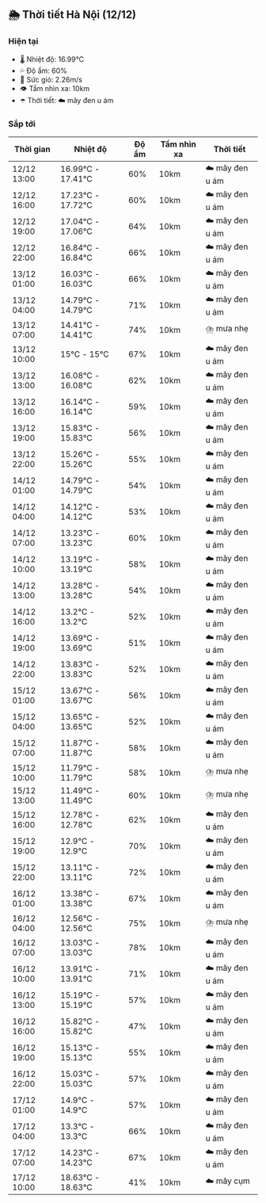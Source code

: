 ## 🌦️ Thời tiết Hà Nội (12/12)

### Hiện tại

- 🌡️ Nhiệt độ: 16.99℃
- 💦 Độ ẩm: 60%
- 💨 Sức gió: 2.26m/s
- 👁️ Tầm nhìn xa: 10km
- ☂️ Thời tiết: ☁️ mây đen u ám

### Sắp tới

| Thời gian | Nhiệt độ | Độ ẩm | Tầm nhìn xa | Thời tiết |
| --- | --- | --- | --- | --- |
| 12/12 13:00 | 16.99℃ - 17.41℃ | 60% | 10km | ☁️ mây đen u ám |
| 12/12 16:00 | 17.23℃ - 17.72℃ | 60% | 10km | ☁️ mây đen u ám |
| 12/12 19:00 | 17.04℃ - 17.06℃ | 64% | 10km | ☁️ mây đen u ám |
| 12/12 22:00 | 16.84℃ - 16.84℃ | 66% | 10km | ☁️ mây đen u ám |
| 13/12 01:00 | 16.03℃ - 16.03℃ | 66% | 10km | ☁️ mây đen u ám |
| 13/12 04:00 | 14.79℃ - 14.79℃ | 71% | 10km | ☁️ mây đen u ám |
| 13/12 07:00 | 14.41℃ - 14.41℃ | 74% | 10km | ⛈️ mưa nhẹ |
| 13/12 10:00 | 15℃ - 15℃ | 67% | 10km | ☁️ mây đen u ám |
| 13/12 13:00 | 16.08℃ - 16.08℃ | 62% | 10km | ☁️ mây đen u ám |
| 13/12 16:00 | 16.14℃ - 16.14℃ | 59% | 10km | ☁️ mây đen u ám |
| 13/12 19:00 | 15.83℃ - 15.83℃ | 56% | 10km | ☁️ mây đen u ám |
| 13/12 22:00 | 15.26℃ - 15.26℃ | 55% | 10km | ☁️ mây đen u ám |
| 14/12 01:00 | 14.79℃ - 14.79℃ | 54% | 10km | ☁️ mây đen u ám |
| 14/12 04:00 | 14.12℃ - 14.12℃ | 53% | 10km | ☁️ mây đen u ám |
| 14/12 07:00 | 13.23℃ - 13.23℃ | 60% | 10km | ☁️ mây đen u ám |
| 14/12 10:00 | 13.19℃ - 13.19℃ | 58% | 10km | ☁️ mây đen u ám |
| 14/12 13:00 | 13.28℃ - 13.28℃ | 54% | 10km | ☁️ mây đen u ám |
| 14/12 16:00 | 13.2℃ - 13.2℃ | 52% | 10km | ☁️ mây đen u ám |
| 14/12 19:00 | 13.69℃ - 13.69℃ | 51% | 10km | ☁️ mây đen u ám |
| 14/12 22:00 | 13.83℃ - 13.83℃ | 52% | 10km | ☁️ mây đen u ám |
| 15/12 01:00 | 13.67℃ - 13.67℃ | 56% | 10km | ☁️ mây đen u ám |
| 15/12 04:00 | 13.65℃ - 13.65℃ | 52% | 10km | ☁️ mây đen u ám |
| 15/12 07:00 | 11.87℃ - 11.87℃ | 58% | 10km | ☁️ mây đen u ám |
| 15/12 10:00 | 11.79℃ - 11.79℃ | 58% | 10km | ⛈️ mưa nhẹ |
| 15/12 13:00 | 11.49℃ - 11.49℃ | 60% | 10km | ⛈️ mưa nhẹ |
| 15/12 16:00 | 12.78℃ - 12.78℃ | 62% | 10km | ☁️ mây đen u ám |
| 15/12 19:00 | 12.9℃ - 12.9℃ | 70% | 10km | ☁️ mây đen u ám |
| 15/12 22:00 | 13.11℃ - 13.11℃ | 72% | 10km | ☁️ mây đen u ám |
| 16/12 01:00 | 13.38℃ - 13.38℃ | 67% | 10km | ☁️ mây đen u ám |
| 16/12 04:00 | 12.56℃ - 12.56℃ | 75% | 10km | ⛈️ mưa nhẹ |
| 16/12 07:00 | 13.03℃ - 13.03℃ | 78% | 10km | ☁️ mây đen u ám |
| 16/12 10:00 | 13.91℃ - 13.91℃ | 71% | 10km | ☁️ mây đen u ám |
| 16/12 13:00 | 15.19℃ - 15.19℃ | 57% | 10km | ☁️ mây đen u ám |
| 16/12 16:00 | 15.82℃ - 15.82℃ | 47% | 10km | ☁️ mây đen u ám |
| 16/12 19:00 | 15.13℃ - 15.13℃ | 55% | 10km | ☁️ mây đen u ám |
| 16/12 22:00 | 15.03℃ - 15.03℃ | 57% | 10km | ☁️ mây đen u ám |
| 17/12 01:00 | 14.9℃ - 14.9℃ | 57% | 10km | ☁️ mây đen u ám |
| 17/12 04:00 | 13.3℃ - 13.3℃ | 66% | 10km | ☁️ mây đen u ám |
| 17/12 07:00 | 14.23℃ - 14.23℃ | 67% | 10km | ☁️ mây đen u ám |
| 17/12 10:00 | 18.63℃ - 18.63℃ | 41% | 10km | ☁️ mây cụm |
